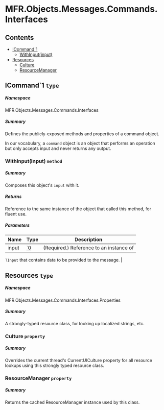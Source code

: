<a name='assembly'></a>
# MFR.Objects.Messages.Commands.Interfaces

## Contents

- [ICommand\`1](#T-MFR-Objects-Messages-Commands-Interfaces-ICommand`1 'MFR.Objects.Messages.Commands.Interfaces.ICommand`1')
  - [WithInput(input)](#M-MFR-Objects-Messages-Commands-Interfaces-ICommand`1-WithInput-`0- 'MFR.Objects.Messages.Commands.Interfaces.ICommand`1.WithInput(`0)')
- [Resources](#T-MFR-Objects-Messages-Commands-Interfaces-Properties-Resources 'MFR.Objects.Messages.Commands.Interfaces.Properties.Resources')
  - [Culture](#P-MFR-Objects-Messages-Commands-Interfaces-Properties-Resources-Culture 'MFR.Objects.Messages.Commands.Interfaces.Properties.Resources.Culture')
  - [ResourceManager](#P-MFR-Objects-Messages-Commands-Interfaces-Properties-Resources-ResourceManager 'MFR.Objects.Messages.Commands.Interfaces.Properties.Resources.ResourceManager')

<a name='T-MFR-Objects-Messages-Commands-Interfaces-ICommand`1'></a>
## ICommand\`1 `type`

##### Namespace

MFR.Objects.Messages.Commands.Interfaces

##### Summary

Defines the publicly-exposed methods and properties of a command object.



In our vocabulary, a `command` object is an object that performs an
operation but only accepts input and never returns any output.

<a name='M-MFR-Objects-Messages-Commands-Interfaces-ICommand`1-WithInput-`0-'></a>
### WithInput(input) `method`

##### Summary

Composes this object's `input` with it.

##### Returns

Reference to the same instance of the object that called this
method, for fluent use.

##### Parameters

| Name | Type | Description |
| ---- | ---- | ----------- |
| input | [\`0](#T-`0 '`0') | (Required.) Reference to an instance of
`TInput`
that contains data to be provided to the message. |

<a name='T-MFR-Objects-Messages-Commands-Interfaces-Properties-Resources'></a>
## Resources `type`

##### Namespace

MFR.Objects.Messages.Commands.Interfaces.Properties

##### Summary

A strongly-typed resource class, for looking up localized strings, etc.

<a name='P-MFR-Objects-Messages-Commands-Interfaces-Properties-Resources-Culture'></a>
### Culture `property`

##### Summary

Overrides the current thread's CurrentUICulture property for all
  resource lookups using this strongly typed resource class.

<a name='P-MFR-Objects-Messages-Commands-Interfaces-Properties-Resources-ResourceManager'></a>
### ResourceManager `property`

##### Summary

Returns the cached ResourceManager instance used by this class.
